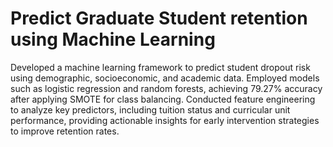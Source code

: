 # Predict Graduate Student retention using Machine Learning

Developed a machine learning framework to predict student dropout risk using demographic, socioeconomic, and academic data. Employed models such as logistic regression and random forests, achieving 79.27% accuracy after applying SMOTE for class balancing. Conducted feature engineering to analyze key predictors, including tuition status and curricular unit performance, providing actionable insights for early intervention strategies to improve retention rates.

